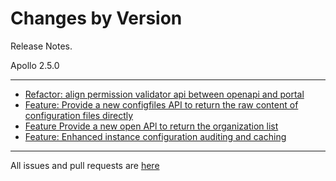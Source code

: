 Changes by Version
==================
Release Notes.

Apollo 2.5.0

------------------
* [Refactor: align permission validator api between openapi and portal](https://github.com/apolloconfig/apollo/pull/5337)
* [Feature: Provide a new configfiles API to return the raw content of configuration files directly](https://github.com/apolloconfig/apollo/pull/5336)
* [Feature Provide a new open APl to return the organization list](https://github.com/apolloconfig/apollo/pull/5365)
* [Feature: Enhanced instance configuration auditing and caching](https://github.com/apolloconfig/apollo/pull/5361)
------------------
All issues and pull requests are [here](https://github.com/apolloconfig/apollo/milestone/16?closed=1)
